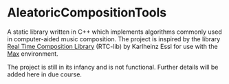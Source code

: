# AleatoricCompositionTools

A static library written in C++ which implements algorithms commonly used in computer-aided music composition. The project is inspired by the library [Real Time Composition Library](http://www.essl.at/works/rtc.html) (RTC-lib) by Karlheinz Essl for use with the [Max](https://cycling74.com/products/max) environment.

The project is still in its infancy and is not functional. Further details will be added here in due course.

